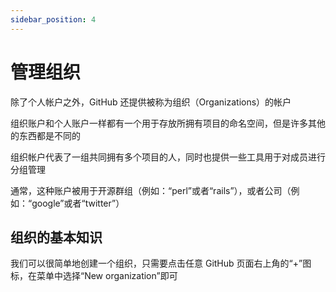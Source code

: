 ```yaml
---
sidebar_position: 4
---
```


# 管理组织

除了个人帐户之外，GitHub 还提供被称为组织（Organizations）的帐户

组织账户和个人账户一样都有一个用于存放所拥有项目的命名空间，但是许多其他的东西都是不同的

组织帐户代表了一组共同拥有多个项目的人，同时也提供一些工具用于对成员进行分组管理

通常，这种账户被用于开源群组（例如：“perl”或者“rails”），或者公司（例如：“google”或者“twitter”）

## 组织的基本知识

我们可以很简单地创建一个组织，只需要点击任意 GitHub 页面右上角的“+”图标，在菜单中选择“New organization”即可

